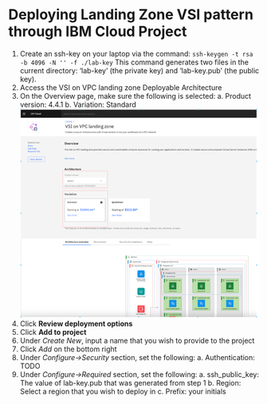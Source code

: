 # Deploying Landing Zone VSI pattern through IBM Cloud Project

1. Create an ssh-key on your laptop via the command:
   `ssh-keygen -t rsa -b 4096 -N '' -f ./lab-key`
   This command generates two files in the current directory: ‘lab-key’ (the private key) and ‘lab-key.pub’ (the public key).
2. Access the VSI on VPC landing zone Deployable Architecture
3. On the Overview page, make sure the following is selected:
   a. Product version: 4.4.1
   b. Variation: Standard
   ![Overview page](../images/part1-10-overview-page.png)
4. Click **Review deployment options**
5. Click **Add to project**
6. Under _Create New_, input a name that you wish to provide to the project
7. Click _Add_ on the bottom right
8. Under _Configure->Security_ section, set the following:
   a. Authentication: <Can we generate one or have in secrets manager instance for them> TODO
9. Under _Configure->Required_ section, set the following:
   a. ssh_public_key: The value of lab-key.pub that was generated from step 1
   b. Region: Select a region that you wish to deploy in
   c. Prefix: your initials
